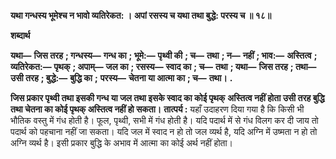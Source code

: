 **यथा गन्धस्य भूमेश्च न भावो व्यतिरेकत: ।** **अपां रसस्य च यथा तथा बुद्धे: परस्य च ॥ १८॥** 

**शब्दार्थ** 

**यथा—** **जिस तरह** **; गन्धस्य—** **गन्ध का** **; भूमे:—** **पृथ्वी की** **; च—** **तथा** **; न—** **नहीं** **; भाव:—** **अस्तित्व** **; व्यतिरेकत:—** **पृथक्** **; अपाम्—** **जल का** **; रसस्य—** **स्वाद का** **; च—** **तथा** **; यथा—** **जिस तरह** **; तथा—** **उसी तरह** **; बुद्धे:—** **बुद्धि का** **;** **परस्य—** **चेतना या आत्मा का** **; च—** **तथा।** **.** 

**जिस प्रकार पृथ्वी तथा इसकी गन्ध या जल तथा इसके स्वाद का कोई पृथक्** **अस्तित्व नहीं होता उसी तरह बुद्धि तथा चेतना का कोई पृथक् अस्तित्व नहीं हो सकता।** **तात्पर्य :** यहाँ उदाहरण दिया गया है कि किसी भी भौतिक वस्तु में गंध होती है। फूल, पृथ्वी, सभी में गंध होती है। यदि पदार्थ में से गंध विलग कर दी जाय तो पदार्थ को पहचाना नहीं जा सकता। यदि जल में स्वाद न हो तो जल व्यर्थ है, यदि अग्नि में उष्मता न हो तो अग्नि व्यर्थ है। इसी प्रकार बुद्धि के अभाव में आत्मा का कोई अर्थ नहीं होता।  